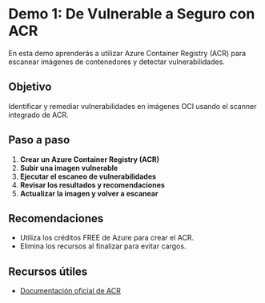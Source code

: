 # Demo 1: De Vulnerable a Seguro con ACR

En esta demo aprenderás a utilizar Azure Container Registry (ACR) para escanear imágenes de contenedores y detectar vulnerabilidades.

## Objetivo
Identificar y remediar vulnerabilidades en imágenes OCI usando el scanner integrado de ACR.

## Paso a paso
1. **Crear un Azure Container Registry (ACR)**
2. **Subir una imagen vulnerable**
3. **Ejecutar el escaneo de vulnerabilidades**
4. **Revisar los resultados y recomendaciones**
5. **Actualizar la imagen y volver a escanear**

## Recomendaciones
- Utiliza los créditos FREE de Azure para crear el ACR.
- Elimina los recursos al finalizar para evitar cargos.

## Recursos útiles
- [Documentación oficial de ACR](https://learn.microsoft.com/es-es/azure/container-registry/)
